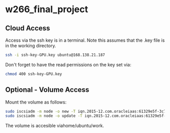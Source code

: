 # w266_final_project

## Cloud Access

Access via the ssh key is in a terminal. Note this assumes that the .key file is in the working directory. 

```bash
ssh -i ssh-key-GPU.key ubuntu@168.138.21.187
```

Don't forget to have the read permissions on the key set via:

```bash
chmod 400 ssh-key-GPU.key
```

## Optional - Volume Access

Mount the volume as follows:
```bash
sudo iscsiadm -m node -o new -T iqn.2015-12.com.oracleiaas:61329e5f-3c77-44e8-a9b0-bbb5531217f4 -p 169.254.2.2:3260
sudo iscsiadm -m node -o update -T iqn.2015-12.com.oracleiaas:61329e5f-3c77-44e8-a9b0-bbb5531217f4 -n 
```

The volume is accesible viahome/ubuntu/work.
